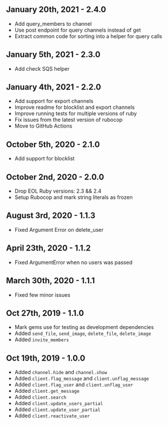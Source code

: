 ## January 20th, 2021 - 2.4.0
- Add query_members to channel
- Use post endpoint for query channels instead of get
- Extract common code for sorting into a helper for query calls

## January 5th, 2021 - 2.3.0
- Add check SQS helper

## January 4th, 2021 - 2.2.0
- Add support for export channels
- Improve readme for blocklist and export channels
- Improve running tests for multiple versions of ruby
- Fix issues from the latest version of rubocop
- Move to GitHub Actions

## October 5th, 2020 - 2.1.0
- Add support for blocklist

## October 2nd, 2020 - 2.0.0
- Drop EOL Ruby versions: 2.3 && 2.4
- Setup Rubocop and mark string literals as frozen

## August 3rd, 2020 - 1.1.3
- Fixed Argument Error on delete_user

## April 23th, 2020 - 1.1.2
- Fixed ArgumentError when no users was passed

## March 30th, 2020 - 1.1.1
- Fixed few minor issues

## Oct 27th, 2019 - 1.1.0
- Mark gems use for testing as development dependencies
- Added `send_file`, `send_image`, `delete_file`, `delete_image`
- Added `invite_members`

## Oct 19th, 2019 - 1.0.0
- Added `channel.hide` and `channel.show`
- Added `client.flag_message` and `client.unflag_message`
- Added `client.flag_user` and `client.unflag_user`
- Added `client.get_message`
- Added `client.search`
- Added `client.update_users_partial`
- Added `client.update_user_partial`
- Added `client.reactivate_user`
